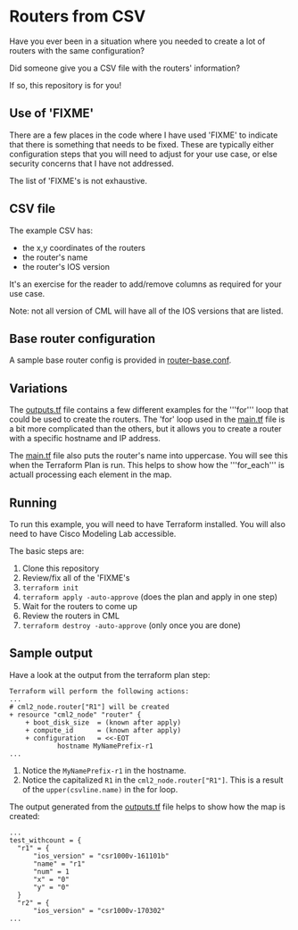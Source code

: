 # Routers from CSV

Have you ever been in a situation where you needed to create a lot of routers
with the same configuration?

Did someone give you a CSV file with the routers' information?

If so, this repository is for you!

## Use of 'FIXME'
There are a few places in the code where I have used 'FIXME' to indicate that
there is something that needs to be fixed.  These are typically either
configuration steps that you will need to adjust for your use case, or else
security concerns that I have not addressed.

The list of 'FIXME's is not exhaustive.

## CSV file
The example CSV has:
* the x,y coordinates of the routers
* the router's name
* the router's IOS version

It's an exercise for the reader to add/remove columns as required for your use
case.

Note: not all version of CML will have all of the IOS versions that are listed.

## Base router configuration
A sample base router config is provided in
[router-base.conf](./router-base.conf).

## Variations

The [outputs.tf](./outputs.tf) file contains a few different examples for the
'''for''' loop that could be used to create the routers.  The 'for' loop
used in the [main.tf](./main.tf) file is a bit more complicated than the others,
but it allows you to create a router with a specific hostname and IP address.

The [main.tf](./main.tf) file also puts the router's name into uppercase.  You
will see this when the Terraform Plan is run.  This helps to show how the
'''for_each''' is actuall processing each element in the map.

## Running
To run this example, you will need to have Terraform installed.  You will also
need to have Cisco Modeling Lab accessible.

The basic steps are:
1. Clone this repository
1. Review/fix all of the 'FIXME's
1. ```terraform init```
1. ```terraform apply -auto-approve``` (does the plan and apply in one step)
1. Wait for the routers to come up
1. Review the routers in CML
1. ```terraform destroy -auto-approve``` (only once you are done)

## Sample output

Have a look at the output from the terraform plan step:


    Terraform will perform the following actions:
    ...
    # cml2_node.router["R1"] will be created
    + resource "cml2_node" "router" {
        + boot_disk_size  = (known after apply)
        + compute_id      = (known after apply)
        + configuration   = <<-EOT
                hostname MyNamePrefix-r1
    ...

1. Notice the ```MyNamePrefix-r1``` in the hostname.
1. Notice the capitalized ```R1``` in the ```cml2_node.router["R1"]```.  This is a result of the ```upper(csvline.name)``` in the for loop.

The output generated from the [outputs.tf](./outputs.tf) file helps to show how the map is created:

    ...
    test_withcount = {
      "r1" = {
          "ios_version" = "csr1000v-161101b"
          "name" = "r1"
          "num" = 1
          "x" = "0"
          "y" = "0"
      }
      "r2" = {
          "ios_version" = "csr1000v-170302"
    ...
